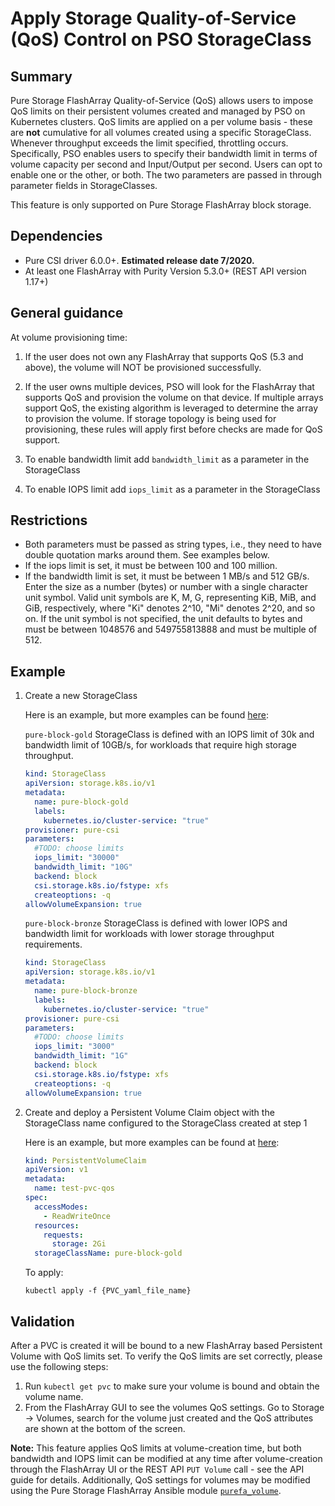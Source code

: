 # Apply Storage Quality-of-Service (QoS) Control on PSO StorageClass

## Summary
Pure Storage FlashArray Quality-of-Service (QoS) allows users to impose QoS limits on their persistent volumes created and managed by PSO on Kubernetes clusters. QoS limits are applied on a per volume basis - these are **not** cumulative for all volumes created using a specific StorageClass. Whenever throughput exceeds the limit specified, throttling occurs. Specifically, PSO enables users to specify their bandwidth limit in terms of volume capacity per second and Input/Output per second. Users can opt to enable one or the other, or both. The two parameters are passed in through parameter fields in StorageClasses.

This feature is only supported on Pure Storage FlashArray block storage.

## Dependencies
* Pure CSI driver 6.0.0+. **Estimated release date 7/2020.**
* At least one FlashArray with Purity Version 5.3.0+ (REST API version 1.17+)

## General guidance
At volume provisioning time:
1. If the user does not own any FlashArray that supports QoS (5.3 and above), the volume will NOT be provisioned successfully. 
2. If the user owns multiple devices, PSO will look for the FlashArray that supports QoS and provision the volume on that device. If multiple arrays support QoS, the existing algorithm is leveraged to determine the array to provision the volume. If storage topology is being used for provisioning, these rules will apply first before checks are made for QoS support.
3. To enable bandwidth limit add `bandwidth_limit` as a parameter in the StorageClass

4. To enable IOPS limit add `iops_limit` as a parameter in the StorageClass

## Restrictions
* Both parameters must be passed as string types, i.e., they need to have double quotation marks around them. See examples below.
* If the iops limit is set, it must be between 100 and 100 million. 
* If the bandwidth limit is set, it must be between 1 MB/s and 512 GB/s. Enter the size as a number (bytes) or number with a single character unit symbol. Valid unit symbols are K, M, G, representing KiB, MiB, and GiB, respectively, where "Ki" denotes 2^10, "Mi" denotes 2^20, and so on. If the unit symbol is not specified, the unit defaults to bytes and must be between 1048576 and 549755813888 and must be multiple of 512. 


## Example
1. Create a new StorageClass

    Here is an example, but more examples can be found [here](../pure-csi/templates):
    
    `pure-block-gold` StorageClass is defined with an IOPS limit of 30k and bandwidth limit of 10GB/s, for workloads that require high storage throughput.
    
    ```yaml
    kind: StorageClass
    apiVersion: storage.k8s.io/v1
    metadata:
      name: pure-block-gold
      labels:
        kubernetes.io/cluster-service: "true"
    provisioner: pure-csi
    parameters:
      #TODO: choose limits
      iops_limit: "30000"
      bandwidth_limit: "10G"
      backend: block
      csi.storage.k8s.io/fstype: xfs
      createoptions: -q
    allowVolumeExpansion: true
    ```
    
    `pure-block-bronze` StorageClass is defined with lower IOPS and bandwidth limit for workloads with lower storage throughput requirements.
    
    ```yaml
    kind: StorageClass
    apiVersion: storage.k8s.io/v1
    metadata:
      name: pure-block-bronze
      labels:
        kubernetes.io/cluster-service: "true"
    provisioner: pure-csi
    parameters:
      #TODO: choose limits
      iops_limit: "3000"
      bandwidth_limit: "1G"
      backend: block
      csi.storage.k8s.io/fstype: xfs
      createoptions: -q
    allowVolumeExpansion: true
    ```

2. Create and deploy a Persistent Volume Claim object with the StorageClass name configured to the StorageClass created at step 1

   Here is an example, but more examples can be found at [here](./examples):

    ```yaml
    kind: PersistentVolumeClaim
    apiVersion: v1
    metadata:
      name: test-pvc-qos
    spec:
      accessModes:
        - ReadWriteOnce
      resources:
        requests:
          storage: 2Gi
      storageClassName: pure-block-gold
    ```

    To apply:
    
    ```
    kubectl apply -f {PVC_yaml_file_name}
    ```
    
## Validation

After a PVC is created it will be bound to a new FlashArray based Persistent Volume with QoS limits set. To verify the QoS limits are set correctly, please use the following steps:
    
   1. Run `kubectl get pvc` to make sure your volume is bound and obtain the volume name.
   2. From the FlashArray GUI to see the volumes QoS settings.
      Go to Storage -> Volumes, search for the volume just created and the QoS attributes are shown at the bottom of the screen. 
    
   **Note:** This feature applies QoS limits at volume-creation time, but both bandwidth and IOPS limit can be modified at any time after volume-creation through the FlashArray UI or the REST API `PUT Volume` call - see the API guide for details.
   Additionally, QoS settings for volumes may be modified using the Pure Storage FlashArray Ansible module [`purefa_volume`](https://github.com/Pure-Storage-Ansible/FlashArray-Collection/blob/master/collections/ansible_collections/purestorage/flasharray/plugins/modules/purefa_volume.py).